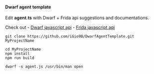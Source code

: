 #### Dwarf agent template

Edit **agent.ts** with Dwarf + Frida api suggestions and documentations.

Check out - <a href="https://igio90.github.io/Dwarf/">Dwarf javascript api</a> - <a href="https://www.frida.re/docs/javascript-api/">Frida javascript api</a> 

```
git clone https://github.com/iGio90/DwarfAgentTemplate.git MyProjectName

cd MyProjectName
npm install
npm run build

dwarf -s agent.js /usr/bin/man open
```
